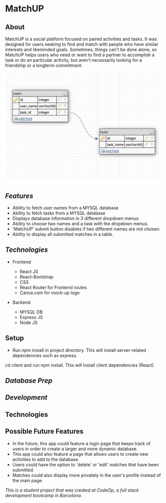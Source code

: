
# MatchUP
## About
MatchUP is a social platform focused on paired activities and tasks. It was designed for users seeking to find and match with people who have similar interests and likeminded goals. Sometimes, things can't be done alone, so MatchUP helps users who need or want to find a partner to accomplish a task or do an particular activity, but aren't necessarily looking for a friendship or a longterm commitment. 

![](database-schema-matchup.png)
![]()


## *Features*
- Ability to fetch user names from a MYSQL database
- Ability to fetch tasks from a MYSQL database
- Displays database information in 3 different dropdown menus
- Ability to choose two names and a task with the dropdown menus. 
- 'MatchUP' submit button disables if two different names are not chosen. 
- Ability to display all submitted matches in a table. 


## *Technologies*

- Frontend
  - React JS
  - React-Bootstrap
  - CSS
  - React Router for Frontend routes
  - Canva.com for mock-up logo
 

- Backend
  - MYSQL DB
  - Express JS
  - Node JS


## Setup
- Run npm install in project directory. This will install server-related dependencies such as express.

cd client and run npm install. This will install client dependencies (React).

## *Database Prep*
## *Development*

## Technologies

## Possible Future Features

- In the future, this app could feature a login page that keeps track of users in order to create a larger and more dynamic database. 
- This app could also feature a page that allows users to create new activities to add to the database. 
- Users could have the option to 'delete' or 'edit' matches that have been submitted.
- Matches could also display more privately in the user's profile instead of the main page. 






<em>This is a student project that was created at CodeOp, a full stack development bootcamp in Barcelona.</em>
